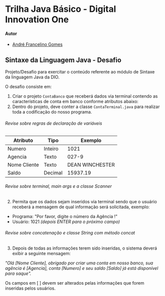 # Trilha Java Básico - Digital Innovation One

#### Autor
- [André Francelino Gomes](https://github.com/Andre-Francelino)

## Sintaxe da Linguagem Java - Desafio

Projeto/Desafio para exercitar o conteúdo referente ao módulo de Sintaxe da linguagem Java da DIO.

O desafio consiste em:

1. Criar o projeto `ContaBanco` que receberá dados via terminal contendo as características de conta em banco conforme atributos abaixo:
2. Dentro do projeto, deve conter a classe `ContaTerminal.java` para realizar toda a codificação do nosso programa.

###### Revise sobre regras de declaração de variáveis

| Atributo  | Tipo     | Exemplo   
| --------- | ---------| ------- 
| Numero    | Inteiro  | 1021 
| Agencia   | Texto    | 027-9
| Nome Cliente | Texto    | DEAN WINCHESTER
| Saldo | Decimal |15937.19


###### Revise sobre terminal, main args e a classe Scanner
2. Permita que os dados sejam inseridos via terminal sendo que o usuário receberá a mensagem de qual informação será solicitada, exemplo:

* Programa: "Por favor, digite o número da Agência !"
* Usuário: 1021 *(depois ENTER para o próximo campo)* 

###### Revise sobre concatenação e classe String com método concat

3. Depois de todas as informações terem sido inseridas, o sistema deverá exibir a seguinte mensagem:

*"Olá [Nome Cliente], obrigado por criar uma conta em nosso banco, sua agência é [Agencia], conta [Numero] e seu saldo [Saldo] já está disponível para saque".*

Os campos em [ ] devem ser alterados pelas informações que forem inseridas pelos usuários.


